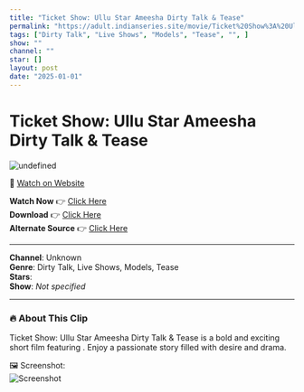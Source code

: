 ```yaml
---
title: "Ticket Show: Ullu Star Ameesha Dirty Talk & Tease"
permalink: "https://adult.indianseries.site/movie/Ticket%20Show%3A%20Ullu%20Star%20Ameesha%20Dirty%20Talk%20%26%20Tease"
tags: ["Dirty Talk", "Live Shows", "Models", "Tease", "", ]
show: ""
channel: ""
star: []
layout: post
date: "2025-01-01"
---
```


# Ticket Show: Ullu Star Ameesha Dirty Talk & Tease

![undefined](https://desisins.com/wp-content/uploads/2024/08/Ameesha-Dirty-Talk-Tease-Ullu-Star-DesiSins.com_.jpg)

🔗 [Watch on Website](https://adult.indianseries.site/movie/Ticket%20Show%3A%20Ullu%20Star%20Ameesha%20Dirty%20Talk%20%26%20Tease)

**Watch Now** 👉 [Click Here](https://adult.indianseries.site/movie/Ticket%20Show%3A%20Ullu%20Star%20Ameesha%20Dirty%20Talk%20%26%20Tease)  
**Download** 👉 [Click Here](https://adult.indianseries.site/movie/Ticket%20Show%3A%20Ullu%20Star%20Ameesha%20Dirty%20Talk%20%26%20Tease)  
**Alternate Source** 👉 [Click Here](https://adult.indianseries.site/movie/Ticket%20Show%3A%20Ullu%20Star%20Ameesha%20Dirty%20Talk%20%26%20Tease)

---

**Channel**: Unknown  
**Genre**: Dirty Talk, Live Shows, Models, Tease  
**Stars**:   
**Show**: *Not specified*

---

### 🔥 About This Clip

Ticket Show: Ullu Star Ameesha Dirty Talk & Tease is a bold and exciting short film featuring . Enjoy a passionate story filled with desire and drama.
 
🖼️ Screenshot:  
![Screenshot](https://desisins.com/wp-content/uploads/2024/08/Ameesha-Dirty-Talk-Tease-Ullu-Star-DesiSins.com_.jpg)
